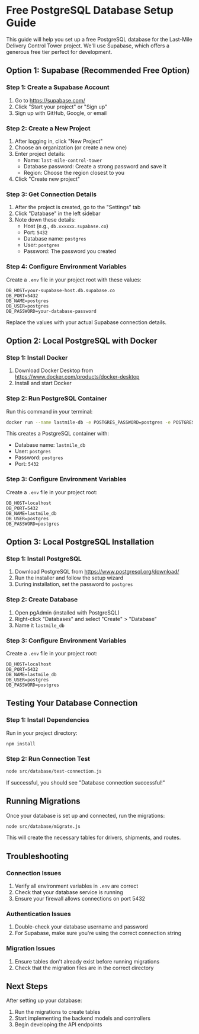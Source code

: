# Free PostgreSQL Database Setup Guide

This guide will help you set up a free PostgreSQL database for the Last-Mile Delivery Control Tower project. We'll use Supabase, which offers a generous free tier perfect for development.

## Option 1: Supabase (Recommended Free Option)

### Step 1: Create a Supabase Account
1. Go to https://supabase.com/
2. Click "Start your project" or "Sign up"
3. Sign up with GitHub, Google, or email

### Step 2: Create a New Project
1. After logging in, click "New Project"
2. Choose an organization (or create a new one)
3. Enter project details:
   - Name: `last-mile-control-tower`
   - Database password: Create a strong password and save it
   - Region: Choose the region closest to you
4. Click "Create new project"

### Step 3: Get Connection Details
1. After the project is created, go to the "Settings" tab
2. Click "Database" in the left sidebar
3. Note down these details:
   - Host (e.g., `db.xxxxxx.supabase.co`)
   - Port: `5432`
   - Database name: `postgres`
   - User: `postgres`
   - Password: The password you created

### Step 4: Configure Environment Variables
Create a `.env` file in your project root with these values:

```env
DB_HOST=your-supabase-host.db.supabase.co
DB_PORT=5432
DB_NAME=postgres
DB_USER=postgres
DB_PASSWORD=your-database-password
```

Replace the values with your actual Supabase connection details.

## Option 2: Local PostgreSQL with Docker

### Step 1: Install Docker
1. Download Docker Desktop from https://www.docker.com/products/docker-desktop
2. Install and start Docker

### Step 2: Run PostgreSQL Container
Run this command in your terminal:

```bash
docker run --name lastmile-db -e POSTGRES_PASSWORD=postgres -e POSTGRES_DB=lastmile_db -p 5432:5432 -d postgres
```

This creates a PostgreSQL container with:
- Database name: `lastmile_db`
- User: `postgres`
- Password: `postgres`
- Port: `5432`

### Step 3: Configure Environment Variables
Create a `.env` file in your project root:

```env
DB_HOST=localhost
DB_PORT=5432
DB_NAME=lastmile_db
DB_USER=postgres
DB_PASSWORD=postgres
```

## Option 3: Local PostgreSQL Installation

### Step 1: Install PostgreSQL
1. Download PostgreSQL from https://www.postgresql.org/download/
2. Run the installer and follow the setup wizard
3. During installation, set the password to `postgres`

### Step 2: Create Database
1. Open pgAdmin (installed with PostgreSQL)
2. Right-click "Databases" and select "Create" > "Database"
3. Name it `lastmile_db`

### Step 3: Configure Environment Variables
Create a `.env` file in your project root:

```env
DB_HOST=localhost
DB_PORT=5432
DB_NAME=lastmile_db
DB_USER=postgres
DB_PASSWORD=postgres
```

## Testing Your Database Connection

### Step 1: Install Dependencies
Run in your project directory:

```bash
npm install
```

### Step 2: Run Connection Test
```bash
node src/database/test-connection.js
```

If successful, you should see "Database connection successful!"

## Running Migrations

Once your database is set up and connected, run the migrations:

```bash
node src/database/migrate.js
```

This will create the necessary tables for drivers, shipments, and routes.

## Troubleshooting

### Connection Issues
1. Verify all environment variables in `.env` are correct
2. Check that your database service is running
3. Ensure your firewall allows connections on port 5432

### Authentication Issues
1. Double-check your database username and password
2. For Supabase, make sure you're using the correct connection string

### Migration Issues
1. Ensure tables don't already exist before running migrations
2. Check that the migration files are in the correct directory

## Next Steps

After setting up your database:
1. Run the migrations to create tables
2. Start implementing the backend models and controllers
3. Begin developing the API endpoints